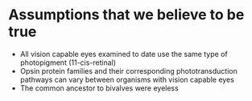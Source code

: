 # Assumptions that we believe to be true

* All vision capable eyes examined to date use the same type of photopigment (11-cis-retinal)
* Opsin protein families and their corresponding phototransduction pathways can vary between organisms with vision capable eyes
* The common ancestor to bivalves were eyeless

